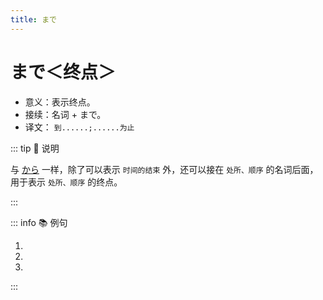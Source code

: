 ```yaml
---
title: まで
---
```

                
# まで＜终点＞

* 意义：表示终点。
* 接续：名词 + まで。
* 译文： `到......;......为止`

::: tip :bookmark: 说明

与 [から](./1-3-2.md#から＜起点＞) 一样，除了可以表示 `时间的结束` 外，还可以接在 `处所、顺序` 的名词后面，用于表示 `处所、顺序` 的终点。

:::

::: info :books: 例句

1. <grammer-content id='1-3-3-0' sentence="[午後/ごご]はだいたい４[時/じ]４０[分/ぷん]**まで**です。" trans='大概下午4点40分结束。' />
2. <grammer-content id='1-3-3-1' sentence="[授業/じゅぎょう]は[何時/なんじ]**まで**ですか。" trans='啥时候下课？' />
3. <grammer-content id='1-3-3-2' sentence="[私/わたし]の[授業/じゅぎょう]は４[時/じ]５０[分/ぷん]**まで**です。" trans='我的课4点50分结束。' />

:::

